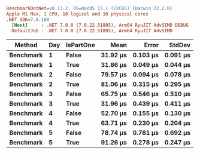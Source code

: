 ``` ini

BenchmarkDotNet=v0.13.2, OS=macOS 13.1 (22C65) [Darwin 22.2.0]
Apple M1 Max, 1 CPU, 10 logical and 10 physical cores
.NET SDK=7.0.100
  [Host]     : .NET 7.0.0 (7.0.22.51805), Arm64 RyuJIT AdvSIMD DEBUG
  DefaultJob : .NET 7.0.0 (7.0.22.51805), Arm64 RyuJIT AdvSIMD


```
|    Method | Day | IsPartOne |     Mean |    Error |   StdDev |
|---------- |---- |---------- |---------:|---------:|---------:|
| **Benchmark** |   **1** |     **False** | **31.92 μs** | **0.103 μs** | **0.091 μs** |
| **Benchmark** |   **1** |      **True** | **31.86 μs** | **0.049 μs** | **0.044 μs** |
| **Benchmark** |   **2** |     **False** | **79.57 μs** | **0.094 μs** | **0.078 μs** |
| **Benchmark** |   **2** |      **True** | **81.06 μs** | **0.315 μs** | **0.295 μs** |
| **Benchmark** |   **3** |     **False** | **65.75 μs** | **0.546 μs** | **0.510 μs** |
| **Benchmark** |   **3** |      **True** | **31.96 μs** | **0.439 μs** | **0.411 μs** |
| **Benchmark** |   **4** |     **False** | **52.70 μs** | **0.155 μs** | **0.130 μs** |
| **Benchmark** |   **4** |      **True** | **63.71 μs** | **0.230 μs** | **0.204 μs** |
| **Benchmark** |   **5** |     **False** | **78.74 μs** | **0.781 μs** | **0.692 μs** |
| **Benchmark** |   **5** |      **True** | **91.26 μs** | **0.278 μs** | **0.247 μs** |
